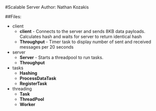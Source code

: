 #Scalable Server
Author: Nathan Kozakis

##Files:

* client
    * **client** - Connects to the server and sends 8KB data payloads. Calculates hash and waits for server to return identical hash
    * **Throughput** - Timer task to display number of sent and received messages per 20 seconds
* server
    * **Server** - Starts a threadpool to run tasks. 
    * **Throughput**
* tasks
    * **Hashing**
    * **ProcessDataTask**
    * **RegisterTask**
* threading
    * **Task**
    * **ThreadPool**
    * **Worker**